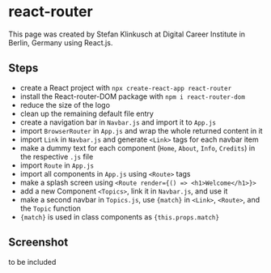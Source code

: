 # react-router

This page was created by Stefan Klinkusch at Digital Career Institute in Berlin, Germany using React.js.

## Steps
- create a React project with `npx create-react-app react-router`
- install the React-router-DOM package with `npm i react-router-dom`
- reduce the size of the logo
- clean up the remaining default file entry
- create a navigation bar in `Navbar.js` and import it to `App.js`
- import `BrowserRouter` in `App.js` and wrap the whole returned content in it
- import `Link` in `Navbar.js` and generate `<Link>` tags for each navbar item
- make a dummy text for each component (`Home`, `About`, `Info`, `Credits`) in the respective `.js` file
- import `Route` in `App.js`
- import all components in `App.js` using `<Route>` tags
- make a splash screen using `<Route render={() => <h1>Welcome</h1>}>`
- add a new Component `<Topics>`, link it in `Navbar.js`, and use it
- make a second navbar in `Topics.js`, use `{match}` in `<Link>`, `<Route>`, and the `Topic` function
- `{match}` is used in class components as `{this.props.match}`

## Screenshot

to be included